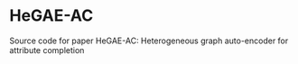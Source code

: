 # HeGAE-AC
Source code for paper HeGAE-AC: Heterogeneous graph auto-encoder for attribute completion
